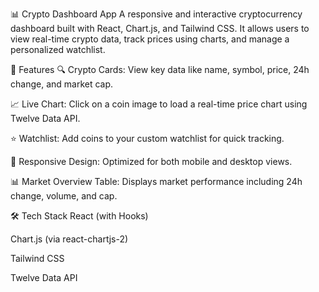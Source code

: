 📊 Crypto Dashboard App
A responsive and interactive cryptocurrency dashboard built with React, Chart.js, and Tailwind CSS. It allows users to view real-time crypto data, track prices using charts, and manage a personalized watchlist.

🚀 Features
🔍 Crypto Cards: View key data like name, symbol, price, 24h change, and market cap.

📈 Live Chart: Click on a coin image to load a real-time price chart using Twelve Data API.

⭐ Watchlist: Add coins to your custom watchlist for quick tracking.

📱 Responsive Design: Optimized for both mobile and desktop views.

📊 Market Overview Table: Displays market performance including 24h change, volume, and cap.

🛠️ Tech Stack
React (with Hooks)

Chart.js (via react-chartjs-2)

Tailwind CSS

Twelve Data API

